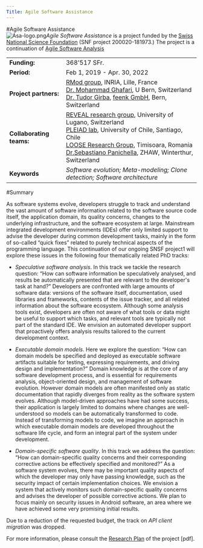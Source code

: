 ```yaml
---
Title: Agile Software Assistance						
---
```

#Agile Software Assistance						
![Asa-logo.png](%assets_url%/files/54/v4kl5a1k0snggemb5a6lfdmhj2phil/asa-logo.png)*Agile Software Assistance* is a project funded by the [Swiss National Science Foundation](http://www.snf.ch/) (SNF project 200020-181973.)
The project is a continuation of [Agile Software Analysis](%base_url%/research/snf16)

| | |
|---|---|
|**Funding:**|368'517 SFr.
|**Period:**|Feb 1, 2019 - Apr. 30, 2022
|**Project partners:**|[RMod group](http://rmod.lille.inria.fr/), INRIA, Lille, France<br/>[Dr. Mohammad Ghafari](/staff/Mohammad-Ghafari), U Bern, Switzerland<br/>[Dr. Tudor Girba](http://www.tudorgirba.com), [feenk GmbH](http://feenk.com), Bern, Switzerland
|**Collaborating teams:**|[REVEAL research group](http://www.inf.unisi.ch/faculty/lanza/), University of Lugano, Switzerland<br/>[PLEIAD lab](http://pleiad.dcc.uchile.cl), University of Chile, Santiago, Chile<br/>[LOOSE Research Group](http://loose.cs.upt.ro), Timisoara, Romania<br/>[Dr.Sebastiano Panichella](https://www.zhaw.ch/en/about-us/person/panc/), ZHAW, Winterthur, Switzerland
|**Keywords**|*Software evolution; Meta-modeling; Clone detection; Software architecture*


#Summary


As software systems evolve, developers struggle to track and understand the vast amount of software information related to the software source code itself, the application domain, its quality concerns, changes to the underlying infrastructure, and the software ecosystem at large. Mainstream integrated development environments (IDEs) offer only limited support to advise the developer during common development tasks, mainly in the form of so-called “quick fixes” related to purely technical aspects of the programming language. This continuation of our ongoing SNSF project1 will explore these issues in the following four thematically related PhD tracks:


-  *Speculative software analysis*. In this track we tackle the research question: “How can software information be speculatively analysed, and results be automatically presented that are relevant to the developer's task at hand?” Developers are confronted with large amounts of software data: versions of the software itself, documentation, used libraries and frameworks, contents of the issue tracker, and all related information about the software ecosystem. Although some analysis tools exist, developers are often not aware of what tools or data might be useful to support which tasks, and relevant tools are typically not part of the standard IDE. We envision an automated developer support that proactively offers analysis results tailored to the current development context.


-  *Executable domain models*. Here we explore the question: “How can domain models be specified and deployed as executable software artifacts suitable for testing, expressing requirements, and driving design and implementation?” Domain knowledge is at the core of any software development process, and is essential for requirements analysis, object-oriented design, and management of software evolution. However domain models are often manifested only as static documentation that rapidly diverges from reality as the software system evolves. Although model-driven approaches have had some success, their application is largely limited to domains where changes are well-understood so models can be automatically transformed to code. Instead of transforming models to code, we imagine an approach in which executable domain models are developed throughout the software life cycle, and form an integral part of the system under development.


-  *Domain-specific software quality*. In this track we address the question: “How can domain-specific quality concerns and their corresponding corrective actions be effectively specified and monitored?” As a software system evolves, there may be important quality aspects of which the developer may only have passing knowledge, such as the security impact of certain implementation choices. We envision a system that actively monitors such domain-specific quality concerns and advises the developer of possible corrective actions. We plan to focus mainly on security issues in Android software, an area where we have achieved some very promising initial results.

Due to a reduction of the requested budget, the track on *API client migration* was dropped.

For more information, please consult the [Research Plan](/download/projectreports/snf19-part2.pdf) of the project [pdf].
